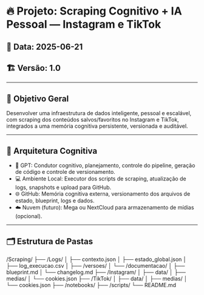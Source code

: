 
# 🔥 Projeto: Scraping Cognitivo + IA Pessoal — Instagram e TikTok

## 📅 Data: 2025-06-21
## 🏗️ Versão: 1.0

---

## 🎯 Objetivo Geral
Desenvolver uma infraestrutura de dados inteligente, pessoal e escalável, com scraping dos conteúdos salvos/favoritos no Instagram e TikTok, integrados a uma memória cognitiva persistente, versionada e auditável.

---

## 🧠 Arquitetura Cognitiva

- 🧠 GPT: Condutor cognitivo, planejamento, controle do pipeline, geração de código e controle de versionamento.
- 💻 Ambiente Local: Executor dos scripts de scraping, atualização de logs, snapshots e upload para GitHub.
- 🌐 GitHub: Memória cognitiva externa, versionamento dos arquivos de estado, blueprint, logs e dados.
- ☁️ Nuvem (futuro): Mega ou NextCloud para armazenamento de mídias (opcional).

---

## 🗂️ Estrutura de Pastas

/Scraping/
├── /Logs/
│   ├── contexto.json
│   ├── estado_global.json
│   ├── log_execucao.csv
│   ├── /versoes/
│   └── /documentacao/
│       ├── blueprint.md
│       └── changelog.md
├── /Instagram/
│   ├── data/
│   ├── medias/
│   └── cookies.json
├── /TikTok/
│   ├── data/
│   ├── medias/
│   └── cookies.json
├── /notebooks/
├── /scripts/
└── README.md
